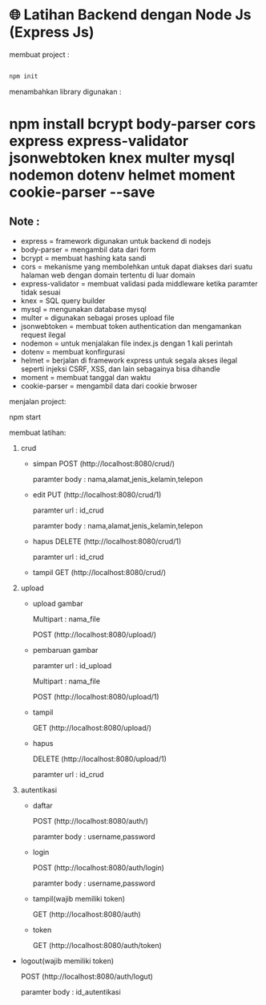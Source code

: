 # 🌐 Latihan Backend dengan Node Js (Express Js)

membuat project : 

```bash

npm init

```

menambahkan library digunakan :

npm install bcrypt body-parser cors express express-validator jsonwebtoken knex multer mysql nodemon dotenv helmet moment cookie-parser --save
=======


## Note :

- express = framework digunakan untuk backend  di nodejs
- body-parser = mengambil data dari form 
- bcrypt = membuat hashing kata sandi
- cors =  mekanisme yang membolehkan untuk dapat diakses dari suatu halaman web dengan domain tertentu di luar domain
- express-validator = membuat validasi pada middleware ketika paramter tidak sesuai
- knex = SQL query builder
- mysql = mengunakan database mysql
- multer = digunakan sebagai proses upload file
- jsonwebtoken = membuat token authentication dan mengamankan request ilegal
- nodemon = untuk menjalakan file index.js dengan 1 kali perintah
- dotenv = membuat konfirgurasi
- helmet = berjalan di framework express untuk segala akses ilegal seperti injeksi CSRF, XSS, dan lain sebagainya bisa dihandle
- moment = membuat tanggal dan waktu 
- cookie-parser = mengambil data dari cookie brwoser

menjalan project:

npm start 

membuat latihan:
1. crud
    - simpan
        POST (http://localhost:8080/crud/)

        paramter body : nama,alamat,jenis_kelamin,telepon

    - edit 
        PUT (http://localhost:8080/crud/1)

        paramter url : id_crud
        
        paramter body : nama,alamat,jenis_kelamin,telepon

    - hapus 
        DELETE (http://localhost:8080/crud/1)

        paramter url : id_crud

    - tampil 
        GET (http://localhost:8080/crud/)

2. upload
    - upload gambar
      
      Multipart : nama_file
      
      POST (http://localhost:8080/upload/)

    - pembaruan gambar

      paramter url : id_upload
    
      Multipart : nama_file
      
      POST (http://localhost:8080/upload/1)

    - tampil

      GET (http://localhost:8080/upload/)

    - hapus

      DELETE (http://localhost:8080/upload/1)

      paramter url : id_crud 

3. autentikasi
    - daftar

      POST (http://localhost:8080/auth/)

      paramter body : username,password

    - login

      POST (http://localhost:8080/auth/login)

      paramter body : username,password

    - tampil(wajib memiliki token)

      GET (http://localhost:8080/auth)

   - token

     GET (http://localhost:8080/auth/token)

  - logout(wajib memiliki token)

    POST (http://localhost:8080/auth/logut)

    paramter body : id_autentikasi
  

